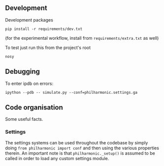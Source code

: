 Development
-----------
Development packages

    pip install -r requirements/dev.txt

(for the experimental workflow, install from `requirements/extra.txt` as well)

To test just run this from the project's root

    nosy

Debugging
---------
To enter ipdb on errors:

    ipython --pdb -- simulate.py --conf=philharmonic.settings.ga

Code organisation
-----------------
Some useful facts.

### Settings

The settings systems can be used throughout the codebase by simply doing
`from philharmonic import conf` and then using the various properties therein.
An important note is that `philharmonic._setup()` is assumed to be called
in order to load any custom settings module.
